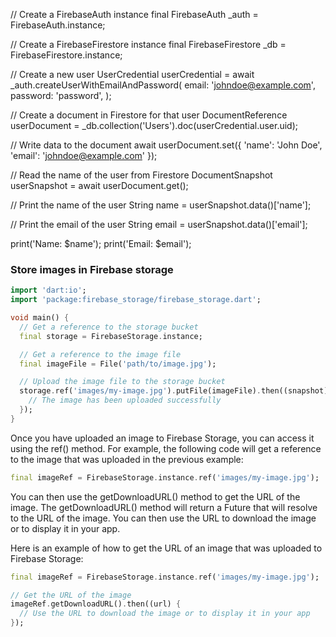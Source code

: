   // Create a FirebaseAuth instance
  final FirebaseAuth _auth = FirebaseAuth.instance;

  // Create a FirebaseFirestore instance
  final FirebaseFirestore _db = FirebaseFirestore.instance;

  // Create a new user
  UserCredential userCredential = await _auth.createUserWithEmailAndPassword(
    email: 'johndoe@example.com',
    password: 'password',
  );




 // Create a document in Firestore for that user
  DocumentReference userDocument = _db.collection('Users').doc(userCredential.user.uid);

  // Write data to the document
  await userDocument.set({
    'name': 'John Doe',
    'email': 'johndoe@example.com'
  });

  // Read the name of the user from Firestore
  DocumentSnapshot userSnapshot = await userDocument.get();

  // Print the name of the user
  String name = userSnapshot.data()['name'];

  // Print the email of the user
  String email = userSnapshot.data()['email'];

  print('Name: $name');
  print('Email: $email');




### Store images in Firebase storage
```dart
import 'dart:io';
import 'package:firebase_storage/firebase_storage.dart';

void main() {
  // Get a reference to the storage bucket
  final storage = FirebaseStorage.instance;

  // Get a reference to the image file
  final imageFile = File('path/to/image.jpg');

  // Upload the image file to the storage bucket
  storage.ref('images/my-image.jpg').putFile(imageFile).then((snapshot) {
    // The image has been uploaded successfully
  });
}
```
Once you have uploaded an image to Firebase Storage, you can access it using the ref() method. For example, the following code will get a reference to the image that was uploaded in the previous example:

```dart
final imageRef = FirebaseStorage.instance.ref('images/my-image.jpg');
```
You can then use the getDownloadURL() method to get the URL of the image. The getDownloadURL() method will return a Future that will resolve to the URL of the image. You can then use the URL to download the image or to display it in your app.

Here is an example of how to get the URL of an image that was uploaded to Firebase Storage:

```dart
final imageRef = FirebaseStorage.instance.ref('images/my-image.jpg');

// Get the URL of the image
imageRef.getDownloadURL().then((url) {
  // Use the URL to download the image or to display it in your app
});
```


